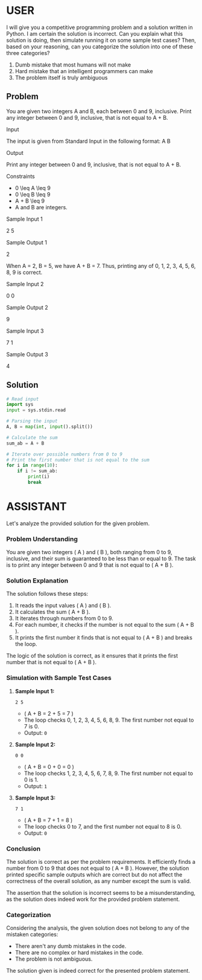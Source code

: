 # USER
I will give you a competitive programming problem and a solution written in Python. I am certain the solution is incorrect. Can you explain what this solution is doing, then simulate running it on some sample test cases? Then, based on your reasoning, can you categorize the solution into one of these three categories?
   1) Dumb mistake that most humans will not make
   2) Hard mistake that an intelligent programmers can make
   3) The problem itself is truly ambiguous
## Problem
You are given two integers A and B, each between 0 and 9, inclusive.
Print any integer between 0 and 9, inclusive, that is not equal to A + B.

Input

The input is given from Standard Input in the following format:
A B

Output

Print any integer between 0 and 9, inclusive, that is not equal to A + B.

Constraints


- 0 \leq A \leq 9
- 0 \leq B \leq 9
- A + B \leq 9
- A and B are integers.

Sample Input 1

2 5

Sample Output 1

2

When A = 2, B = 5, we have A + B = 7. Thus, printing any of 0, 1, 2, 3, 4, 5, 6, 8, 9 is correct.

Sample Input 2

0 0

Sample Output 2

9

Sample Input 3

7 1

Sample Output 3

4
## Solution
```py
# Read input
import sys
input = sys.stdin.read

# Parsing the input
A, B = map(int, input().split())

# Calculate the sum
sum_ab = A + B

# Iterate over possible numbers from 0 to 9
# Print the first number that is not equal to the sum
for i in range(10):
    if i != sum_ab:
        print(i)
        break
```
# ASSISTANT
Let's analyze the provided solution for the given problem.

### Problem Understanding

You are given two integers \( A \) and \( B \), both ranging from 0 to 9, inclusive, and their sum is guaranteed to be less than or equal to 9. The task is to print any integer between 0 and 9 that is not equal to \( A + B \).

### Solution Explanation

The solution follows these steps:
1. It reads the input values \( A \) and \( B \).
2. It calculates the sum \( A + B \).
3. It iterates through numbers from 0 to 9.
4. For each number, it checks if the number is not equal to the sum \( A + B \).
5. It prints the first number it finds that is not equal to \( A + B \) and breaks the loop.

The logic of the solution is correct, as it ensures that it prints the first number that is not equal to \( A + B \).

### Simulation with Sample Test Cases

1. **Sample Input 1:**
   ```
   2 5
   ```
   - \( A + B = 2 + 5 = 7 \)
   - The loop checks 0, 1, 2, 3, 4, 5, 6, 8, 9. The first number not equal to 7 is 0.
   - Output: `0`

2. **Sample Input 2:**
   ```
   0 0
   ```
   - \( A + B = 0 + 0 = 0 \)
   - The loop checks 1, 2, 3, 4, 5, 6, 7, 8, 9. The first number not equal to 0 is 1.
   - Output: `1`

3. **Sample Input 3:**
   ```
   7 1
   ```
   - \( A + B = 7 + 1 = 8 \)
   - The loop checks 0 to 7, and the first number not equal to 8 is 0.
   - Output: `0`

### Conclusion

The solution is correct as per the problem requirements. It efficiently finds a number from 0 to 9 that does not equal to \( A + B \). However, the solution printed specific sample outputs which are correct but do not affect the correctness of the overall solution, as any number except the sum is valid.

The assertion that the solution is incorrect seems to be a misunderstanding, as the solution does indeed work for the provided problem statement.

### Categorization

Considering the analysis, the given solution does not belong to any of the mistaken categories:

- There aren't any dumb mistakes in the code.
- There are no complex or hard mistakes in the code.
- The problem is not ambiguous.

The solution given is indeed correct for the presented problem statement.